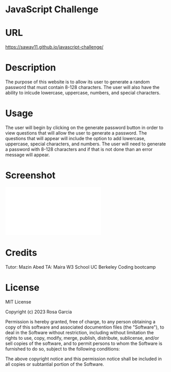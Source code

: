 # JavaScript Challenge

# URL
https://saway11.github.io/javascript-challenge/

# Description

The purpose of this website is to allow its user to generate a random password that must contain 8-128 characters. The user will also have the ability to inlcude lowercase, uppercase, numbers, and special characters.

# Usage

The user will begin by clicking on the generate password button in 
order to view questions that will allow the user to generate a password. The questions that will appear will include the option to add lowercase, uppercase, special characters, and numbers. The user will need to generate a password with 8-128 characters and if that is not done than an error message will appear. 

# Screenshot
![](./assets/images/Screenshot(10).pgn)

# Credits
Tutor: Mazin Abed
TA: Maira
W3 School
UC Berkeley Coding bootcamp

# License 
MIT License

Copyright (c) 2023 Rosa Garcia 

Permission is hereby granted, free of charge, to any person obtaining a copy of this software and associated documention files (the "Software"), to deal in the Software without restriction, including without limitation the rights to use, copy, modify, merge, publish, distribute, sublicense, and/or sell copies of the software, and to permit persons to whom the Software is furnished to do so, subject to the following conditions:

The above copyright notice and this permission notice shall be included in all copies or subtantial portion of the Software.